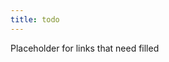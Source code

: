 ```yaml
---
title: todo
---
```


Placeholder for links that need filled

<!-- 
backup idea queue
- FsCheck saga
  - sneaky constructor problems in F# (initialization <> construction & front bit is initialization if you have default constructor)
  - better understanding delegates (target issue) 
- Pact https://pact.io/
- Realizing F# records can be inherited only when I studied scala and a tutorial mentioned the scala equivalent can't (been 4+ years) -> really don't need inheritance of concrete types for good design. I use it so little I didn't notice in 4+ years.
- sub-domains as company responsibilities being an expression of SRP. Isolating competing design forces (look up notes from doug event storm) 
- Socratic method, care, and curiosity
- OCP Q&A add-on post
- try to make some incremental duck examples??
-->
